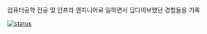 컴퓨터공학 전공 및 인프라 엔지니어로 일하면서 딥다이브했던 경험들을 기록 

[![status](https://img.shields.io/badge/notes-my)](https://ljy2855.github.io/tech-notes/)